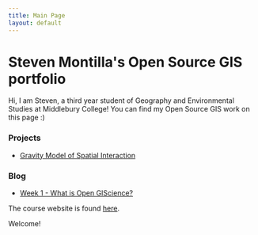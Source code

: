 ```yaml
---
title: Main Page
layout: default
---
```


# Steven Montilla's Open Source GIS portfolio
Hi, I am Steven, a third year student of Geography and Environmental Studies at Middlebury College! 
You can find my Open Source GIS work on this page :)

### Projects
- [Gravity Model of Spatial Interaction](gravity/gravity.md)

### Blog 
- [Week 1 - What is Open GIScience?](week1.md)



The course website is found [here](https://gis4dev.github.io).

Welcome!
